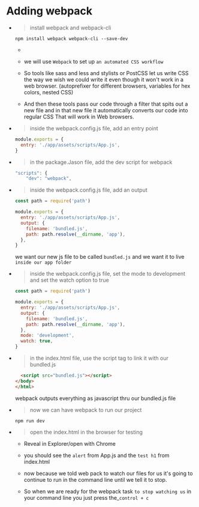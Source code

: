 # Adding webpack

- > install webpack and webpack-cli

  ```
  npm install webpack webpack-cli --save-dev
  ```

  -
  - we will use `Webpack` to set up `an automated CSS workflow`

  - So tools like sass and less and stylists or PostCSS let us write CSS the way we wish we could write it even though it won't work in a web browser. (autoprefixer for different browsers, variables for hex colors, nested CSS)

  - And then these tools pass our code through a filter that spits out a new file and in that new file it automatically converts our code into regular CSS That will work in Web browsers.

- > inside the webpack.config.js file, add an entry point

  ```js
  module.exports = {
    entry: './app/assets/scripts/App.js',
  }
  ```

- > in the package.Jason file, add the dev script for webpack

  ```js
  "scripts": {
      "dev": "webpack",
  ```

- > inside the webpack.config.js file, add an output

  ```js
  const path = require('path')

  module.exports = {
    entry: './app/assets/scripts/App.js',
    output: {
      filename: 'bundled.js',
      path: path.resolve(__dirname, 'app'),
    },
  }
  ```

  we want our new js file to be called `bundled.js` and we want it to live `inside our app folder`

- > inside the webpack.config.js file, set the mode to development and set the watch option to true

  ```js
  const path = require('path')

  module.exports = {
    entry: './app/assets/scripts/App.js',
    output: {
      filename: 'bundled.js',
      path: path.resolve(__dirname, 'app'),
    },
    mode: 'development',
    watch: true,
  }
  ```

- > in the index.html file, use the script tag to link it with our bundled.js

  ```html
    <script src="bundled.js"></script>
  </body>
  </html>
  ```

  webpack outputs everything as javascript thru our bundled.js file

- > now we can have webpack to run our project

  ```
  npm run dev
  ```

- > open the index.html in the browser for testing

  - Reveal in Explorer/open with Chrome

  - you should see the `alert` from App.js and the `test h1` from index.html

  - now because we told web pack to watch our files for us it's going to continue to run in the command line until we tell it to stop.

  - So when we are ready for the webpack task `to stop watching us` in your command line you just press the\_`control + c `
